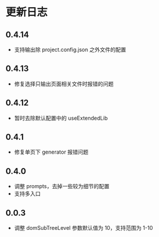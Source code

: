 # 更新日志

## 0.4.14

* 支持输出除 project.config.json 之外文件的配置

## 0.4.13

* 修复选择只输出页面相关文件时报错的问题

## 0.4.12

* 暂时去除默认配置中的 useExtendedLib

## 0.4.1

* 修复单页下 generator 报错问题

## 0.4.0

* 调整 prompts，去掉一些较为细节的配置
* 支持多入口

## 0.0.3

* 调整 domSubTreeLevel 参数默认值为 10，支持范围为 1-10
